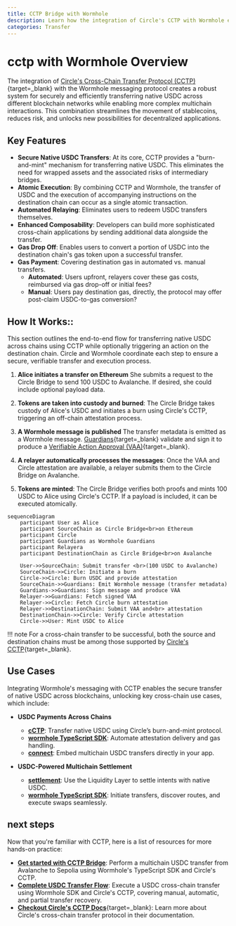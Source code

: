 ```yaml
---
title: CCTP Bridge with Wormhole
description: Learn how the integration of Circle's CCTP with Wormhole enables secure and efficient native USDC transfers and complex cross-chain interactions.
categories: Transfer
---
```


# cctp with Wormhole Overview 

The integration of [Circle's Cross-Chain Transfer Protocol (CCTP)](https://www.circle.com/cross-chain-transfer-protocol){target=\_blank} with the Wormhole messaging protocol creates a robust system for securely and efficiently transferring native USDC across different blockchain networks while enabling more complex multichain interactions. This combination streamlines the movement of stablecoins, reduces risk, and unlocks new possibilities for decentralized applications.

## Key Features

- **Secure Native USDC Transfers**: At its core, CCTP provides a "burn-and-mint" mechanism for transferring native USDC. This eliminates the need for wrapped assets and the associated risks of intermediary bridges.
- **Atomic Execution**: By combining CCTP and Wormhole, the transfer of USDC and the execution of accompanying instructions on the destination chain can occur as a single atomic transaction.
- **Automated Relaying**: Eliminates users to redeem USDC transfers themselves.
- **Enhanced Composability**: Developers can build more sophisticated cross-chain applications by sending additional data alongside the transfer.
- **Gas Drop Off**: Enables users to convert a portion of USDC into the destination chain's gas token upon a successful transfer.
- **Gas Payment**: Covering destination gas in automated vs. manual transfers.
    - **Automated**: Users  upfront, relayers cover these gas costs, reimbursed via gas drop-off or initial fees?
    - **Manual**: Users pay destination gas, directly, the protocol may offer post-claim USDC-to-gas conversion?

## How It Works::

This section outlines the end-to-end flow for transferring native USDC across chains using CCTP while optionally triggering an action on the destination chain. Circle and Wormhole coordinate each step to ensure a secure, verifiable transfer and execution process.

1. **Alice initiates a transfer on Ethereum** She submits a request to the Circle Bridge to send 100 USDC to Avalanche. If desired, she could include optional payload data.

2. **Tokens are taken into custody and burned**: The Circle Bridge takes custody of Alice's USDC and initiates a burn using Circle's CCTP, triggering an off-chain attestation process.

3. **A Wormhole message is published** The transfer metadata is emitted as a Wormhole message. [Guardians](/docs/protocol/infrastructure/guardians/){target=\_blank} validate and sign it to produce a [Verifiable Action Approval (VAA)](/docs/protocol/infrastructure/vaas/){target=\_blank}.

4. **A relayer automatically processes the messages**: Once the VAA and Circle attestation are available, a relayer submits them to the Circle Bridge on Avalanche.

5. **Tokens are minted**: The Circle Bridge verifies both proofs and mints 100 USDC to Alice using Circle's CCTP. If a payload is included, it can be executed atomically.

```mermaid
sequenceDiagram
    participant User as Alice
    participant SourceChain as Circle Bridge<br>on Ethereum
    participant Circle
    participant Guardians as Wormhole Guardians
    participant Relayera
    participant DestinationChain as Circle Bridge<br>on Avalanche

    User->>SourceChain: Submit transfer <br>(100 USDC to Avalanche)
    SourceChain->>Circle: Initiate a burn
    Circle->>Circle: Burn USDC and provide attestation
    SourceChain->>Guardians: Emit Wormhole message (transfer metadata)
    Guardians->>Guardians: Sign message and produce VAA
    Relayer->>Guardians: Fetch signed VAA
    Relayer->>Circle: Fetch Circle burn attestation
    Relayer->>DestinationChain: Submit VAA and<br> attestation
    DestinationChain->>Circle: Verify Circle attestation
    Circle->>User: Mint USDC to Alice
```

!!! note 
    For a cross-chain transfer to be successful, both the source and destination chains must be among those supported by [Circle's CCTP](https://developers.circle.com/stablecoins/supported-domains){target=\_blank}.

## Use Cases

Integrating Wormhole's messaging with CCTP enables the secure transfer of native USDC across blockchains, unlocking key cross-chain use cases, which include:

- **USDC Payments Across Chains**
    - [**cCTP**](/docs/products/cctp-bridge/get-started/): Transfer native USDC using Circle’s burn-and-mint protocol.
    - [**wormhole TypeScript SDK**](/docs/tools/typescript-sdk/sdk-reference/): Automate attestation delivery and gas handling.
    - [**connect**](/docs/products/connect/overview/): Embed multichain USDC transfers directly in your app.

- **USDC-Powered Multichain Settlement**
    - [**settlement**](/docs/products/settlement/overview/): Use the Liquidity Layer to settle intents with native USDC.
    - [**wormhole TypeScript SDK**](/docs/tools/typescript-sdk/sdk-reference/): Initiate transfers, discover routes, and execute swaps seamlessly.

## next steps

Now that you're familiar with CCTP, here is a list of resources for more hands-on practice:

- [**Get started with CCTP Bridge**](/docs/products/cctp-bridge/get-started/): Perform a multichain USDC transfer from Avalanche to Sepolia using Wormhole's TypeScript SDK and Circle's CCTP.
- [**Complete USDC Transfer Flow**](/docs/products/cctp-bridge/tutorials/complete-usdc-transfer/): Execute a USDC cross-chain transfer using Wormhole SDK and Circle's CCTP, covering manual, automatic, and partial transfer recovery.
- [**Checkout Circle's CCTP Docs**](https://developers.circle.com/stablecoins/cctp-getting-started){target=\_blank}: Learn more about Circle's cross-chain transfer protocol in their documentation.